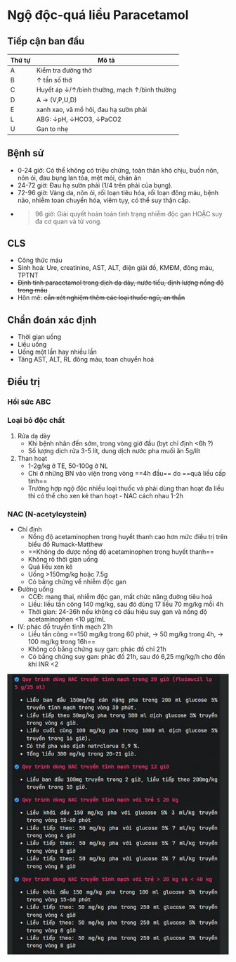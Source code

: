 # Ngộ độc-quá liều Paracetamol  
## Tiếp cận ban đầu  
  
| Thứ tự | Mô tả                                        |  
| ------ | -------------------------------------------- |  
| A      | Kiểm tra đường thở                           |  
| B      | ↑ tần số thở                                 |  
| C      | Huyết áp ↓/↑/bình thường, mạch ↑/bình thường |  
| D      | A -> (V,P,U,D)                               |  
| E      | xanh xao, vã mồ hôi, đau hạ sườn phải        |  
| L      | ABG: ↓pH, ↓HCO3, ↓PaCO2                      |  
| U      | Gan to nhẹ                                   |  
  
## Bệnh sử  
- 0-24 giờ: Có thể không có triệu chứng, toàn thân khó chịu, buồn nôn, nôn ói, đau bụng lan tỏa, mệt mỏi, chán ăn  
- 24-72 giờ: Đau hạ sườn phải (1/4 trên phải của bụng).  
- 72-96 giờ: Vàng da, nôn ói, rối loạn tiêu hóa, rối loạn đông máu, bệnh não, nhiễm toan chuyển hóa, viêm tụy, có thể suy thận cấp.  
- >96 giờ: Giải quyết hoàn toàn tình trạng nhiễm độc gan HOẶC suy đa cơ quan và tử vong.  
  
## CLS  
- Công thức máu  
- Sinh hoá: Ure, creatinine, AST, ALT, điện giải đồ, KMĐM, đông máu, TPTNT  
- ~~Định tính paracetamol trong dịch dạ dày, nước tiểu, định lượng nồng độ trong máu~~  
- Hôn mê: ~~cần xét nghiệm thêm các loại thuốc ngủ, an thần~~  
  
## Chẩn đoán xác định  
- Thời gian uống  
- Liều uống  
- Uống một lần hay nhiều lần  
- Tăng AST, ALT, RL đông máu, toan chuyển hoá  
  
## Điều trị  
### Hồi sức ABC  
### Loại bỏ độc chất  
1. Rửa dạ dày  
	- Khi bệnh nhân đến sớm, trong vòng giờ đầu (byt chỉ định <6h ?)  
	- Số lượng dịch rửa 3-5 lít, dung dịch nước pha muối ăn 5g/lít  
2. Than hoạt  
	- 1-2g/kg ở TE, 50-100g ở NL  
	- Chỉ ở những BN vào viện trong vòng ==4h đầu== do ==quá liều cấp tính==  
	- Trường hợp ngộ độc nhiều loại thuốc và phải dùng than hoạt đa liều thì có thể cho xen kẽ than hoạt - NAC cách nhau 1-2h  
### NAC (N-acetylcystein)  
- Chỉ định  
	- Nồng độ acetaminophen trong huyết thanh cao hơn mức điều trị trên biểu đồ Rumack-Matthew  
	- ==Không đo được nồng độ acetaminophen trong huyết thanh==  
	- Không rõ thời gian uống  
	- Quá liều xen kẽ  
	- Uống >150mg/kg hoặc 7.5g  
	- Có bằng chứng về nhiễm độc gan  
- Đường uống  
	- CCĐ: mang thai, nhiễm độc gan, mất chức năng đường tiêu hoá  
	- Liều: liều tấn công 140 mg/kg, sau đó dùng 17 liều 70 mg/kg mỗi 4h  
	- Thời gian: 24-36h nếu không có dấu hiệu suy gan và nồng độ acetaminophen <10 μg/mL  
- IV: phác đồ truyền tĩnh mạch 21h  
	- Liều tấn công ==150 mg/kg trong 60 phút, -> 50 mg/kg trong 4h, -> 100 mg/kg trong 16h==  
	- Không có bằng chứng suy gan: phác đồ chỉ 21h  
	- Có bằng chứng suy gan: phác đồ 21h, sau đó 6,25 mg/kg/h cho đến khi INR <2  
  
![Ngộ độc-quá liều Paracetamol-20240808231446743.webp](./200%20FILES/201%20Image/Ng%E1%BB%99%20%C4%91%E1%BB%99c-qu%C3%A1%20li%E1%BB%81u%20Paracetamol-20240808231446743.webp)  
